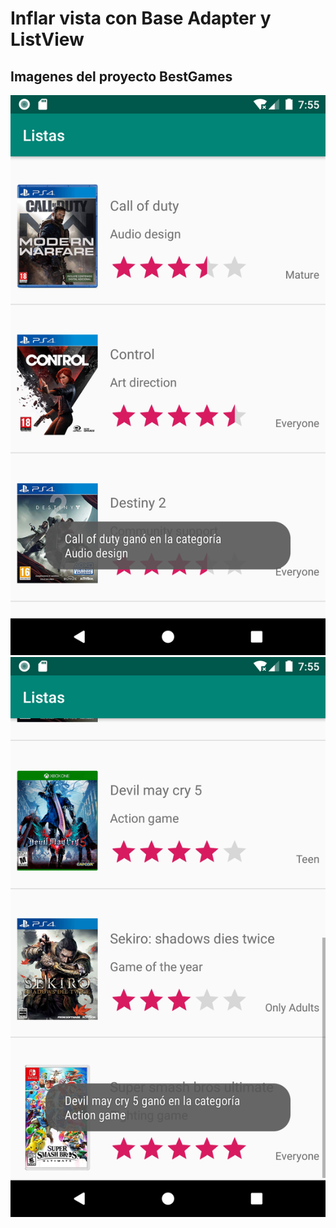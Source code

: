 # Inflar vista con Base Adapter y ListView

## Imagenes del proyecto BestGames
![games](Imagenes/01.png)
![games](Imagenes/02.png)
